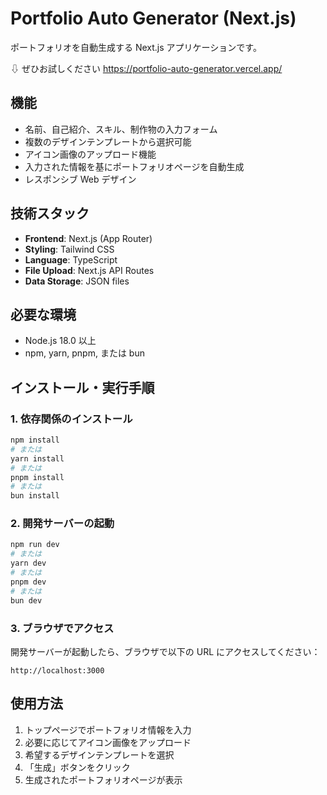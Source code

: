 # Portfolio Auto Generator (Next.js)

ポートフォリオを自動生成する Next.js アプリケーションです。

⇩ ぜひお試しください
https://portfolio-auto-generator.vercel.app/

## 機能

- 名前、自己紹介、スキル、制作物の入力フォーム
- 複数のデザインテンプレートから選択可能
- アイコン画像のアップロード機能
- 入力された情報を基にポートフォリオページを自動生成
- レスポンシブ Web デザイン

## 技術スタック

- **Frontend**: Next.js (App Router)
- **Styling**: Tailwind CSS
- **Language**: TypeScript
- **File Upload**: Next.js API Routes
- **Data Storage**: JSON files

## 必要な環境

- Node.js 18.0 以上
- npm, yarn, pnpm, または bun

## インストール・実行手順

### 1. 依存関係のインストール

```bash
npm install
# または
yarn install
# または
pnpm install
# または
bun install
```

### 2. 開発サーバーの起動

```bash
npm run dev
# または
yarn dev
# または
pnpm dev
# または
bun dev
```

### 3. ブラウザでアクセス

開発サーバーが起動したら、ブラウザで以下の URL にアクセスしてください：

```
http://localhost:3000
```

## 使用方法

1. トップページでポートフォリオ情報を入力
2. 必要に応じてアイコン画像をアップロード
3. 希望するデザインテンプレートを選択
4. 「生成」ボタンをクリック
5. 生成されたポートフォリオページが表示
